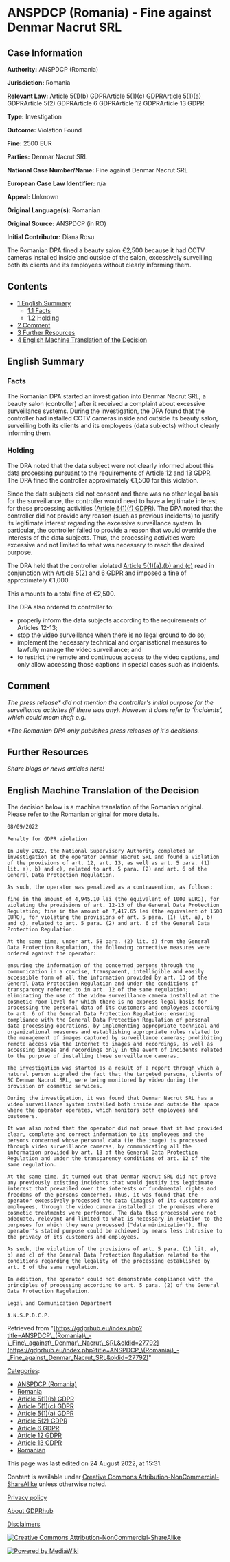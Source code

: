 # ANSPDCP (Romania) - Fine against Denmar Nacrut SRL

## Case Information

**Authority:** ANSPDCP (Romania)

**Jurisdiction:** Romania

**Relevant Law:** Article 5(1)(b) GDPRArticle 5(1)(c) GDPRArticle 5(1)(a) GDPRArticle 5(2) GDPRArticle 6 GDPRArticle 12 GDPRArticle 13 GDPR

**Type:** Investigation

**Outcome:** Violation Found

**Fine:** 2500 EUR

**Parties:** Denmar Nacrut SRL

**National Case Number/Name:** Fine against Denmar Nacrut SRL

**European Case Law Identifier:** n/a

**Appeal:** Unknown

**Original Language(s):** Romanian

**Original Source:** ANSPDCP (in RO)

**Initial Contributor:** Diana Rosu

The Romanian DPA fined a beauty salon €2,500 because it had CCTV cameras installed inside and outside of the salon, excessively surveilling both its clients and its employees without clearly informing them.

## Contents

*   [1 English Summary](#English_Summary)
    *   [1.1 Facts](#Facts)
    *   [1.2 Holding](#Holding)
*   [2 Comment](#Comment)
*   [3 Further Resources](#Further_Resources)
*   [4 English Machine Translation of the Decision](#English_Machine_Translation_of_the_Decision)

## English Summary

### Facts

The Romanian DPA started an investigation into Denmar Nacrut SRL, a beauty salon (controller) after it received a complaint about excessive surveillance systems. During the investigation, the DPA found that the controller had installed CCTV cameras inside and outside its beauty salon, surveilling both its clients and its employees (data subjects) without clearly informing them.

### Holding

The DPA noted that the data subject were not clearly informed about this data processing pursuant to the requirements of [Article 12](/index.php?title=Article_12_GDPR "Article 12 GDPR") and [13 GDPR](/index.php?title=Article_13_GDPR "Article 13 GDPR"). The DPA fined the controller approximately €1,500 for this violation.

Since the data subjects did not consent and there was no other legal basis for the surveillance, the controller would need to have a legitimate interest for these processing activities ([Article 6(1)(f) GDPR](/index.php?title=Article_6_GDPR#1f "Article 6 GDPR")). The DPA noted that the controller did not provide any reason (such as previous incidents) to justify its legitimate interest regarding the excessive surveillance system. In particular, the controller failed to provide a reason that would override the interests of the data subjects. Thus, the processing activities were excessive and not limited to what was necessary to reach the desired purpose.

The DPA held that the controller violated [Article 5(1)(a),(b) and (c)](/index.php?title=Article_5_GDPR#1 "Article 5 GDPR") read in conjunction with [Article 5(2)](/index.php?title=Article_5_GDPR#2 "Article 5 GDPR") and [6 GDPR](/index.php?title=Article_6_GDPR "Article 6 GDPR") and imposed a fine of approximately €1,000.

This amounts to a total fine of €2,500.

The DPA also ordered to controller to:

*   properly inform the data subjects according to the requirements of Articles 12-13;
*   stop the video surveillance when there is no legal ground to do so;
*   implement the necessary technical and organisational measures to lawfully manage the video surveillance; and
*   to restrict the remote and continuous access to the video captions, and only allow accessing those captions in special cases such as incidents.

## Comment

_The press release\* did not mention the controller's initial purpose for the surveillance activites (if there was any). However it does refer to 'incidents', which could mean theft e.g._

_\*The Romanian DPA only publishes press releases of it's decisions._

## Further Resources

_Share blogs or news articles here!_

## English Machine Translation of the Decision

The decision below is a machine translation of the Romanian original. Please refer to the Romanian original for more details.

```
08/09/2022

Penalty for GDPR violation

In July 2022, the National Supervisory Authority completed an investigation at the operator Denmar Nacrut SRL and found a violation of the provisions of art. 12, art. 13, as well as art. 5 para. (1) lit. a), b) and c), related to art. 5 para. (2) and art. 6 of the General Data Protection Regulation.

As such, the operator was penalized as a contravention, as follows:

fine in the amount of 4,945.10 lei (the equivalent of 1000 EURO), for violating the provisions of art. 12-13 of the General Data Protection Regulation; fine in the amount of 7,417.65 lei (the equivalent of 1500 EURO), for violating the provisions of art. 5 para. (1) lit. a), b) and c), related to art. 5 para. (2) and art. 6 of the General Data Protection Regulation.

At the same time, under art. 58 para. (2) lit. d) from the General Data Protection Regulation, the following corrective measures were ordered against the operator:

ensuring the information of the concerned persons through the communication in a concise, transparent, intelligible and easily accessible form of all the information provided by art. 13 of the General Data Protection Regulation and under the conditions of transparency referred to in art. 12 of the same regulation; eliminating the use of the video surveillance camera installed at the cosmetic room level for which there is no express legal basis for processing the personal data of its customers and employees according to art. 6 of the General Data Protection Regulation; ensuring compliance with the General Data Protection Regulation of personal data processing operations, by implementing appropriate technical and organizational measures and establishing appropriate rules related to the management of images captured by surveillance cameras; prohibiting remote access via the Internet to images and recordings, as well as accessing images and recordings only in the event of incidents related to the purpose of installing these surveillance cameras.

The investigation was started as a result of a report through which a natural person signaled the fact that the targeted persons, clients of SC Denmar Nacrut SRL, were being monitored by video during the provision of cosmetic services.

During the investigation, it was found that Denmar Nacrut SRL has a video surveillance system installed both inside and outside the space where the operator operates, which monitors both employees and customers.

It was also noted that the operator did not prove that it had provided clear, complete and correct information to its employees and the persons concerned whose personal data (ie the image) is processed through video surveillance cameras, by communicating all the information provided by art. 13 of the General Data Protection Regulation and under the transparency conditions of art. 12 of the same regulation.

At the same time, it turned out that Denmar Nacrut SRL did not prove any previously existing incidents that would justify its legitimate interest that prevailed over the interests or fundamental rights and freedoms of the persons concerned. Thus, it was found that the operator excessively processed the data (images) of its customers and employees, through the video camera installed in the premises where cosmetic treatments were performed. The data thus processed were not adequate, relevant and limited to what is necessary in relation to the purposes for which they were processed ("data minimization"). The operator's stated purpose could be achieved by means less intrusive to the privacy of its customers and employees.

As such, the violation of the provisions of art. 5 para. (1) lit. a), b) and c) of the General Data Protection Regulation related to the conditions regarding the legality of the processing established by art. 6 of the same regulation.

In addition, the operator could not demonstrate compliance with the principles of processing according to art. 5 para. (2) of the General Data Protection Regulation.

Legal and Communication Department

A.N.S.P.D.C.P.

```

Retrieved from "[https://gdprhub.eu/index.php?title=ANSPDCP\_(Romania)\_-\_Fine\_against\_Denmar\_Nacrut\_SRL&oldid=27792](https://gdprhub.eu/index.php?title=ANSPDCP_\(Romania\)_-_Fine_against_Denmar_Nacrut_SRL&oldid=27792)"

[Categories](/index.php?title=Special:Categories "Special:Categories"):

*   [ANSPDCP (Romania)](/index.php?title=Category:ANSPDCP_\(Romania\) "Category:ANSPDCP (Romania)")
*   [Romania](/index.php?title=Category:Romania "Category:Romania")
*   [Article 5(1)(b) GDPR](/index.php?title=Category:Article_5\(1\)\(b\)_GDPR "Category:Article 5(1)(b) GDPR")
*   [Article 5(1)(c) GDPR](/index.php?title=Category:Article_5\(1\)\(c\)_GDPR "Category:Article 5(1)(c) GDPR")
*   [Article 5(1)(a) GDPR](/index.php?title=Category:Article_5\(1\)\(a\)_GDPR "Category:Article 5(1)(a) GDPR")
*   [Article 5(2) GDPR](/index.php?title=Category:Article_5\(2\)_GDPR "Category:Article 5(2) GDPR")
*   [Article 6 GDPR](/index.php?title=Category:Article_6_GDPR "Category:Article 6 GDPR")
*   [Article 12 GDPR](/index.php?title=Category:Article_12_GDPR "Category:Article 12 GDPR")
*   [Article 13 GDPR](/index.php?title=Category:Article_13_GDPR "Category:Article 13 GDPR")
*   [Romanian](/index.php?title=Category:Romanian "Category:Romanian")

This page was last edited on 24 August 2022, at 15:31.

Content is available under [Creative Commons Attribution-NonCommercial-ShareAlike](https://creativecommons.org/licenses/by-nc-sa/4.0/) unless otherwise noted.

[Privacy policy](/index.php?title=GDPRhub:Privacy_policy)

[About GDPRhub](/index.php?title=GDPRhub:About)

[Disclaimers](/index.php?title=GDPRhub:General_disclaimer)

[![Creative Commons Attribution-NonCommercial-ShareAlike](/resources/assets/licenses/cc-by-nc-sa.png)](https://creativecommons.org/licenses/by-nc-sa/4.0/)

[![Powered by MediaWiki](/resources/assets/poweredby_mediawiki_88x31.png)](https://www.mediawiki.org/)